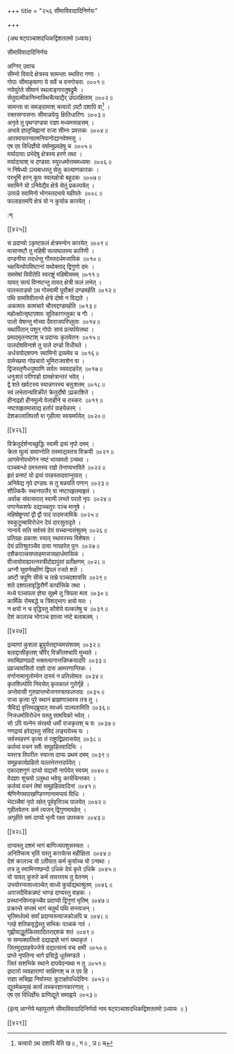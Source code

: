 +++
title = "२५६ सीमाविवादादिनिर्णयः"

+++

\{अथ षट्पञ्चाशदधिकद्विशततमो ऽध्यायः\}

सीमाविवादादिनिर्णयः  
    
अग्निर् उवाच  
सीम्नो विवादे क्षेत्रस्य सामन्ताः स्थविरा गणाः   ।  
गोपाः सीमाकृषाणा ये सर्वे च वनगोचराः   ॥००१॥  
नयेयुरेते सीमानं स्थलाङ्गारतुषद्रुमैः ।  
सेतुवल्मीकनिम्नास्थिचैत्याद्यैर् उपलक्षिताम् ॥००२॥  
सामन्ता वा समङ्ग्रामाश् चत्वारो ऽष्टौ दशापि वा[^१]   ।  
रक्तस्रग्वसनाः सीमान्नयेयुः क्षितिधारिणः   ॥००३॥  
अनृते तु पृथग्दण्ड्या राज्ञा मध्यमसाहसम्   ।  
अभावे ज्ञातृचिह्नानां राजा सीम्नः प्रवत्तकः   ॥००४॥  
आरामायतनग्रामनिपानोद्यानवेश्मसु ।  
एष एव विधिर्ज्ञेयो वर्षाम्वुप्रवहेषु च ॥००५॥  
मर्यादायाः प्रभेदेषु क्षेत्रस्य हरणे तथा ।  
मर्यादायाश् च दण्ड्याः स्युरधमोत्तममध्यमाः   ॥००६॥  
न निषेध्यो ऽल्पबाधस्तु सेतुः कल्याणकारकः ।  
परभूमिं हरन् कूपः स्वल्पक्षेत्रो बहूदकः   ॥००७॥  
स्वामिने यो ऽनिवेद्यैव क्षेत्रे सेतुं प्रकल्पयेत् ।  
उत्पन्ने स्वामिनो भोगस्तदभावे महीपतेः ॥००८॥  
फालाहतमपि क्षेत्रं यो न कुर्यान्न कारयेत् ।  
    
:न्  
    
[^१]: चत्वारो ऽथ दशापि वेति ख॥ , ग॥ , ञ॥ च  

[[४२५]]
    
स प्रदाप्यो ऽकृष्टफलं क्षेत्रमन्येन कारयेत्   ॥००९॥  
मासानष्टौ तु महिषी सत्यघातस्य कारिणी ।  
दण्डनीया तदर्धन्तु गौस्तदर्धमजाविकं ॥०१०॥  
भक्षयित्वोपविष्टानां यथोक्ताद् द्विगुणो दमः   ।  
सममेषां विवीतेपि स्वराष्ट्रं महिषीसमम्   ॥०११॥  
यावत् सत्यं विनष्टन्तु तावत् क्षेत्री फलं लभेत्   ।  
पालस्ताड्यो ऽथ गोस्वामी पूर्वोक्तं दण्डमर्हति   ॥०१२॥  
पथि ग्रामविवीतान्ते क्षेत्रे दोषो न विद्यते ।  
अकामतः कामचारे चौरवद्दण्डमर्हति ॥०१३॥  
महोत्क्षोत्सृष्टपशवः सूतिकागन्तुका च गौः   ।  
पालो येषान्तु मोच्या दैवराजपरिप्लुताः ॥०१४॥  
यथार्पितान् पशून् गोपोः सायं प्रत्यर्पयेत्तथा ।  
प्रमादमृतनष्टांश् च प्रदाप्यः कृतवेतनः   ॥०१५॥  
पालदोषविनाशे तु पाले दण्डो विधीयते ।  
अर्धत्रयोदशपणः स्वामिनो द्रव्यमेव च ॥०१६॥  
ग्रामेच्छया गोप्रचारो भूमिराजवशेन वा ।  
द्विजस्तृणैधःपुष्पाणि सर्वतः स्ववदाहरेत्   ॥०१७॥  
धनुःशतं परीणाहो ग्रामक्षेत्रान्तरं भवेत्   ।  
द्वे शते खर्वटस्य स्यान्नगरस्य चतुःशतम् ॥०१८॥  
स्वं लभेतान्यविक्रीतं क्रेतुर्दोषो ऽप्रकाशिते ।  
हीनाद्रहो हीनमूल्ये वेलाहीने च तस्करः ॥०१९॥  
नष्टापहृतमासाद्य हर्तारं ग्राहयेन्नरम् ।  
देशकालातिपत्तौ वा गृहीत्वा स्वयमर्पयेत् ॥०२०॥  

[[४२६]]
    
विक्रेतुर्दर्शनाच्छुद्धिः स्वामी द्रव्यं नृपो दमम्   ।  
क्रेता मूल्यं समाप्नोति तस्माद्यस्तत्र विक्रयी ॥०२१॥  
आगमेनोपभोगेन नष्टं भाव्यमतो ऽन्यथा ।  
पञ्चबन्धो दमस्तस्य राज्ञे तेनाप्यभाविते ॥०२२॥  
हृतं प्रनष्टं यो द्रव्यं परहस्तादवाप्नुयात्   ।  
अनिवेद्य नृपे दण्ड्यः स तु षन्नयतिं पणान्   ॥०२३॥  
शौल्किकैः स्थानपालैर् वा नष्टापहृतमाहृतं   ।  
अर्वाक् संवत्सरात् स्वामी लभते परतो नृपः ॥०२४॥  
पणानेकशफे दद्याच्चतुरः पञ्च मानुषे ।  
महिषोष्ट्रगवां द्वौ द्वौ पादं पादमजाविके   ॥०२५॥  
स्वकुटुम्बाविरोधेन देयं दारसुतादृते ।  
नान्वये सति सर्वस्वं देयं यच्चान्यसंश्रुतम् ॥०२६॥  
प्रतिग्रहः प्रकाशः स्यात् स्थावरस्य विशेषतः   ।  
देयं प्रतिश्रुतञ्चैव दत्वा नापहरेत् पुनः ॥०२७॥  
दशैकपञ्चसप्ताहमासत्र्यहार्धमासिकं ।  
वीजायोवाह्यरत्नस्त्रीदोह्यपुंसां प्रतीक्षणम्   ॥०२८॥  
अग्नौ सुवर्णमक्षीणं द्विपलं रजते शते ।  
अष्टौ त्रपुणि सीसे च ताम्रे पञ्चदशायसि ॥०२९॥  
शते दशपलावृद्धिरौर्णे कार्पासिके तथा ।  
मध्ये पञ्चपला ज्ञेया सूक्ष्मे तु त्रिपला मता ॥०३०॥  
कार्मिके रोमबद्धे च त्रिंशद्भागः क्षयो मतः   ।  
न क्षयो न च वृद्धिस्तु कौशेये वल्कलेषु च ॥०३१॥  
देशं कालञ्च भोगञ्च ज्ञात्वा नष्टे बलाबलम्   ।  

[[४२७]]
    
द्रव्याणां कुशला ब्रूयुर्यत्तद्दाप्यमसंशयम्   ॥०३२॥  
बलाद्दासीकृतश् चौरैर् विक्रीतश्चापि मुच्यते ।  
स्वामिप्राणप्रदो भक्तत्यागात्तन्निष्क्रयादपि ॥०३३॥  
प्रव्रज्यावसितो राज्ञो दास आमरणान्तिकः ।  
वर्णानामानुलोम्येन दास्यं न प्रतिलोमतः ॥०३४॥  
कृतशिल्पोपि निवसेत् कृतकालं गुरोर्गृहे ।  
अन्तेवासी गुरुप्राप्तभोजनस्त्रत्फलप्तदः ॥०३५॥  
राजा कृत्वा पुरे स्थानं ब्राह्मणान्न्यस्य तत्र तु   ।  
त्रैविद्यं वृत्तिमद्ब्रूयात् स्वधर्मः पाल्यतामिति   ॥०३६॥  
निजधर्माविरोधेन यस्तु सामयिको भवेत् ।  
सो ऽपि यत्नेन संरक्ष्यो धर्मो राजकृतश् च यः   ॥०३७॥  
गणद्रव्यं हरेद्यस्तु संविदं लङ्घयेच्च यः   ।  
सर्वस्वहरणं कृत्वा तं राष्ट्राद्विप्रवासयेत्   ॥०३८॥  
कर्तव्यं वचनं सर्वैः समूहहितवादिभिः ।  
यस्तत्र विपरीतः स्यात्स दाप्यः प्रथमं दमम्   ॥०३९॥  
समूहकार्यप्रहितो यल्लभेत्तत्तदर्पयेत् ।  
एकादशगुणं दाप्यो यद्यसौ नार्पयेत् स्वयम् ॥०४०॥  
वेदज्ञाः शुचयो ऽलुब्धा भवेयुः कार्यचिन्तकाः   ।  
कर्तव्यं वचनं तेषां समूहहितवादिनां ॥०४१॥  
श्रेणिनैगमपाखण्डिगणानामप्ययं विधिः   ।  
भेदञ्चैषां नृपो रक्षेत् पूर्ववृत्तिञ्च पालयेत्   ॥०४२॥  
गृहीतवेतनः कर्म त्यजन् द्विगुणमावहेत् ।  
अगृहीते समं दाप्यो भृत्यै रक्ष्य उपस्करः   ॥०४३॥  

[[४२८]]
    
दाप्यस्तु दशमं भागं बाणिज्यपशुसस्यतः   ।  
अनिश्चित्य भृतिं यस्तु कारयेत्स महीक्षिता ॥०४४॥  
देशं कालञ्च यो ऽतीयात् कर्म कुर्याच्च यो ऽन्यथा ।  
तत्र तु स्वामिनश्छन्दो ऽधिकं देयं कृते ऽधिके ॥०४५॥  
यो यावत् कुरुते कर्म तावत्तस्य तु वेतनम् ।  
उभयोरप्यसाध्यञ्चेत् साध्ये कुर्याद्यथाश्रुतम् ॥०४६॥  
अराजदैविकन्नष्टं भाण्डं दाप्यस्तु वाहकः   ।  
प्रस्थानविघ्नकृच्चैव प्रदाप्यो द्विगुणां भृतिम्   ॥०४७॥  
प्रक्रान्ते सप्तमं भागं चतुर्थं पथि सन्त्यजन्   ।  
भृतिमर्धपथे सर्वां प्रदाप्यस्त्याजकोअपि च ॥०४८॥  
ग्लहे शतिकवृद्धेस्तु सभिकः पञ्चकं गतं ।  
गृह्णीयाद्धूर्तकितवादितराद्दशकं शतं   ॥०४९॥  
स सम्यक्पालितो दद्याद्राज्ञे भागं यथाकृतं ।  
जितमुद्ग्राहयेज्जेत्रे दद्यात्सत्यं वचः क्षमी ॥०५०॥  
प्राप्ते नृपतिना भागे प्रसिद्धे धूर्तमण्डले ।  
जितं सशभिके स्थाने दापयेदन्यथा न तु ॥०५१॥  
द्रष्टारो व्यवहाराणां साक्षिणश् च त एव हि   ।  
राज्ञा सचिह्ना निर्वास्याः कूटाक्षोपधिदेविनः   ॥०५२॥  
द्यूतमेकमुखं कार्यं तस्करज्ञानकारणात् ।  
एष एव विधिर्ज्ञेयः प्राणिद्यूते समाह्वये ॥०५३॥  
    
\{इत्य् आग्नेये महापुराणे सीमाविवादादिनिर्णयो नाम षट्पञ्चाशदधिकद्विशततमो ऽध्यायः ॥  }

[[४२९]]
    